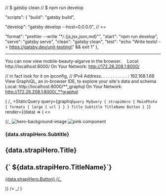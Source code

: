 // $ gatsby clean
// $ npm run develop

"scripts": {
"build": "gatsby build",

"develop": "gatsby develop --host=0.0.0.0", // <=

"format": "prettier --write \"\*_/_.{js,jsx,json,md}\"",
"start": "npm run develop",
"serve": "gatsby serve",
"clean": "gatsby clean",
"test": "echo \"Write tests! -> https://gatsby.dev/unit-testing\" && exit 1"
},

---

You can now view mobile-beauty-algarve in the browser.
⠀
Local: http://localhost:8000/
On Your Network: http://172.26.208.1:8000/

// in fact look for it on ipconfig,
// IPv4 Address. . . . . . . . . . . : 192.168.1.68
⠀
View GraphiQL, an in-browser IDE, to explore your site's data and schema
⠀
Local: http://localhost:8000/**_graphql
On Your Network: http://172.26.208.1:8000/_**graphql

{
/_ <StaticQuery
query={graphql` query MyQuery { strapiHero { MainPhoto { formats { large { url } } } Title Subtitle TitleName Button } } `}
render={(data) => (
<>
<div>
<section id="hero" className="jumbotron">
<Container>
<div id="hero-overlay" />
{/_ <img src={'http://localhost:1337' + data.strapiHero.MainPhoto.formats.large.url} alt="hero-background-image" />
<Fade big duration={4000}>
<img src={pinkComponent} alt="pink component" />
</Fade>
<Fade bottom distance="30px">
<h3 className="hero-subtitle">{data.strapiHero.Subtitle}</h3>
</Fade>
<Fade bottom duration={4000} distance="300px">
<h1 className="hero-title">{data.strapiHero.Title}</h1>
<h2 className="hero-title hero-title-name text-color-main">
{` ${data.strapiHero.TitleName}`}
</h2>
</Fade>
<Zoom duration={1000} delay={2000}>
<p className="hero-cta">
<span className="cta-btn cta-btn--hero">
<a href="/prices">
{data.strapiHero.Button}
{/_ <a href="https://api.whatsapp.com/send?phone=+351 925 142 109">
<i className="fa fa-whatsapp"
                          ariaHidden="true"
                        ></i>
</a>
</a>
</span>
</p>
</Zoom>
</Container>
</section>
</div>
</>
)}
/> _/
}
